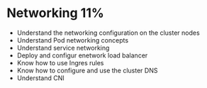 # Networking 11%
- Understand the networking configuration on the cluster nodes
- Understand Pod networking concepts
- Understand service networking
- Deploy and configur enetwork load balancer
- Know how to use Ingres rules
- Know how to configure and use the cluster DNS
- Understand CNI
